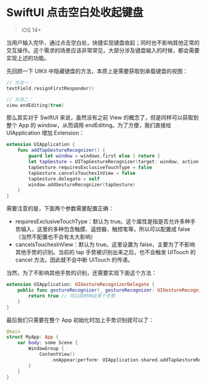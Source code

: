# SwiftUI 点击空白处收起键盘

> iOS 14+



当用户输入完毕，通过点击空白处，快捷实现键盘收起；同时也不影响其他正常的交互操作。这个需求的场景应该非常常见，大部分涉及键盘输入的时候，都会需要实现上述的功能。



先回顾一下 UIKit 中隐藏键盘的方法，本质上是需要获取到承载键盘的视图：

```Swift
// 方法一：
textField.resignFirstResponder()

// 方法二：
view.endEditing(true)
```



那么其实对于 SwiftUI 来说，虽然没有之前 View 的概念了，但是同样可以获取到整个 App 的 window，从而调用 endEditing。为了方便，我们直接给 UIApplication 增加 Extension：

```swift
extension UIApplication {
    func addTapGestureRecognizer() {
        guard let window = windows.first else { return }
        let tapGesture = UITapGestureRecognizer(target: window, action: #selector(UIView.endEditing))
        tapGesture.requiresExclusiveTouchType = false
        tapGesture.cancelsTouchesInView = false
        tapGesture.delegate = self
        window.addGestureRecognizer(tapGesture)
    }
}
```



需要注意的是，下面两个参数需要配置正确：

- requiresExclusiveTouchType：默认为 true。这个属性是指是否允许多种手势输入，这里的多种包含触摸、遥控器、触控笔等，所以可以配置成 false（当然不配置也不会有太大影响）
- cancelsTouchesInView：默认为 true。这里设置为 false，主要为了不影响其他手势的识别。当前的 tap 手势被识别出来之后，也不会触发 UITouch 的 cancel 方法，因此就不会中断 UITouch 的传递。



当然，为了不影响其他手势的识别，还需要实现下面这个方法：

```swift
extension UIApplication: UIGestureRecognizerDelegate {
    public func gestureRecognizer(_ gestureRecognizer: UIGestureRecognizer, shouldRecognizeSimultaneouslyWith otherGestureRecognizer: UIGestureRecognizer) -> Bool {
        return true // 可以同时响应多个手势
    }
}
```



最后我们只需要在整个 App 初始化时加上手势识别就可以了：

```swift
@main
struct MyApp: App {
    var body: some Scene {
        WindowGroup {
            ContentView()
                .onAppear(perform: UIApplication.shared.addTapGestureRecognizer)
        }
    }
}
```